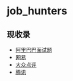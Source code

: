 job_hunters
===========

## 现收录

- [阿里巴巴面试题](Alibaba.md)
- [网易](Netease.md)
- [大众点评](Dianping.md)
- [腾讯](Tencent.md)